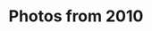 ---
layout: photo_set
title: Photos from 2010
permalink: /photography/2010/

photos:
    set: 2010
    size: 67
    indeximage: 1
---
